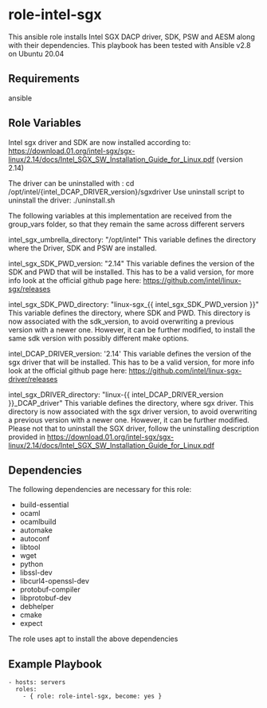 role-intel-sgx
=========

This ansible role installs Intel SGX DACP driver, SDK, PSW and AESM along with their dependencies. This playbook has been tested with Ansible v2.8 on Ubuntu 20.04

Requirements
------------
ansible

Role Variables
--------------
Intel sgx driver and SDK are now installed according to: <https://download.01.org/intel-sgx/sgx-linux/2.14/docs/Intel_SGX_SW_Installation_Guide_for_Linux.pdf> (version 2.14)

The driver can be uninstalled with :
cd /opt/intel/{intel_DCAP_DRIVER_version}/sgxdriver
Use uninstall script to uninstall the driver:
./uninstall.sh


The following variables at this implementation are received from the group_vars folder, so that they remain the same across different servers

intel_sgx_umbrella_directory: "/opt/intel"
This variable defines the directory where the Driver, SDK and PSW are installed.

intel_sgx_SDK_PWD_version: "2.14"
This variable defines the version of the SDK and PWD that will be installed. This has to be a valid version, for more info look at the official github page here: https://github.com/intel/linux-sgx/releases

intel_sgx_SDK_PWD_directory: "linux-sgx_{{ intel_sgx_SDK_PWD_version }}"
This variable defines the directory, where SDK and PWD. This directory is now associated with the sdk_version, to avoid overwriting a previous version with a newer one. However, it can be further modified, to install the same sdk version with possibly different make options.

intel_DCAP_DRIVER_version: '2.14'
This variable defines the version of the sgx driver that will be installed. This has to be a valid version, for more info look at the official github page here: https://github.com/intel/linux-sgx-driver/releases

intel_sgx_DRIVER_directory: "linux-{{ intel_DCAP_DRIVER_version }}_DCAP_driver"
This variable defines the directory, where sgx driver. This directory is now associated with the sgx driver version, to avoid overwriting a previous version with a newer one. However, it can be further modified. Please not that to uninstall the SGX driver, follow the uninstalling description provided in https://download.01.org/intel-sgx/sgx-linux/2.14/docs/Intel_SGX_SW_Installation_Guide_for_Linux.pdf


Dependencies
------------
The following dependencies are necessary for this role:
 - build-essential
 - ocaml
 - ocamlbuild
 - automake
 - autoconf
 - libtool
 - wget
 - python
 - libssl-dev
 - libcurl4-openssl-dev
 - protobuf-compiler
 - libprotobuf-dev
 - debhelper
 - cmake
 - expect

The role uses apt to install the above dependencies

Example Playbook
----------------
    - hosts: servers
      roles:
        - { role: role-intel-sgx, become: yes }
